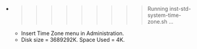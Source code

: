 * >>>>>>>>> Running inst-std-system-time-zone.sh ...
  * Insert Time Zone menu in Administration.
  * Disk size = 3689292K. Space Used = 4K.

